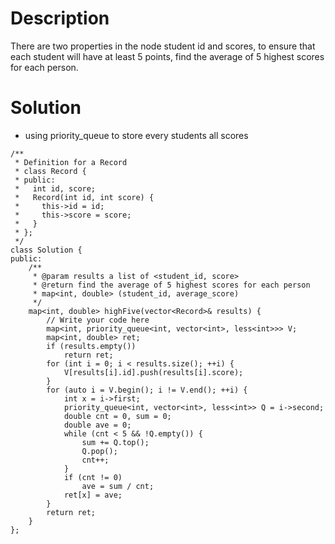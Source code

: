 # Description

There are two properties in the node student id and scores, to ensure that each student will have at least 5 points, find the average of 5 highest scores for each person.

# Solution

- using priority_queue to store every students all scores

```
/**
 * Definition for a Record
 * class Record {
 * public:
 *   int id, score;
 *   Record(int id, int score) {
 *     this->id = id;
 *     this->score = score;
 *   }
 * };
 */
class Solution {
public:
    /**
     * @param results a list of <student_id, score>
     * @return find the average of 5 highest scores for each person
     * map<int, double> (student_id, average_score)
     */
    map<int, double> highFive(vector<Record>& results) {
        // Write your code here
        map<int, priority_queue<int, vector<int>, less<int>>> V;
        map<int, double> ret;
        if (results.empty())
            return ret;
        for (int i = 0; i < results.size(); ++i) {
            V[results[i].id].push(results[i].score);
        }
        for (auto i = V.begin(); i != V.end(); ++i) {
            int x = i->first;
            priority_queue<int, vector<int>, less<int>> Q = i->second;
            double cnt = 0, sum = 0;
            double ave = 0;
            while (cnt < 5 && !Q.empty()) {
                sum += Q.top();
                Q.pop();
                cnt++;
            }
            if (cnt != 0)
                ave = sum / cnt;
            ret[x] = ave;
        }
        return ret;
    }
};
```
